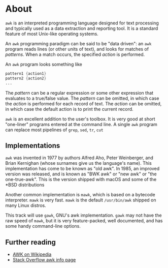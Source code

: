 # About

`awk` is an interpreted programming language designed for text processing and typically used as a data extraction and reporting tool.
It is a standard feature of most Unix-like operating systems.

An `awk` programming paradigm can be said to be "data driven":
an `awk` program reads lines (or other units of text), and looks for matches of _patterns_.
When a match occurs, the specified _action_ is performed.

An `awk` program looks something like
```awk
pattern1 {action1}
pattern2 {action2}
...
```

The _pattern_ can be a regular expression or some other expression that evaluates to a true/false value.
The _pattern_ can be omitted, in which case the _action_ is performed for each record of text.
The _action_ can be omitted, in which case the default action is to print the current record.

`awk` is an excellent addition to the user's toolbox.
It is very good at short "one-liner" programs entered at the command line.
A single `awk` program can replace most pipelines of `grep`, `sed`, `tr`, `cut`

## Implementations

`awk` was invented in 1977 by authors Alfred Aho, Peter Weinberger, and Brian Kernighan (whose surnames give us the language's name).
This implementation has come to be known as "old awk".
In 1985, an improved version was released, and is known as "BWK awk" or "new awk" or "the one-true-awk".
This is the version shipped with macOS and some of the \*BSD distributions

Another common implementation is `mawk`, which is based on a bytecode interpreter.
`mawk` is very fast.
`mawk` is the default `/usr/bin/awk` shipped on many Linux distros.

This track will use `gawk`, GNU's awk implementation.
`gawk` may not have the raw speed of `mawk`, but it is very feature-packed, well documented, and has some handy command-line options.

## Further reading

* [AWK on Wikipedia][wiki]
* [Stack Overflow awk info page][so]



[wiki]: https://en.wikipedia.org/wiki/AWK
[so]: https://stackoverflow.com/tags/awk/info
